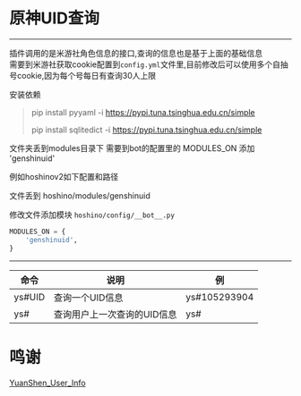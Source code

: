 # 原神UID查询

---
插件调用的是米游社角色信息的接口,查询的信息也是基于上面的基础信息<br>
需要到米游社获取cookie配置到`config.yml`文件里,目前修改后可以使用多个自抽号cookie,因为每个号每日有查询30人上限

安装依赖
> pip install pyyaml -i https://pypi.tuna.tsinghua.edu.cn/simple
>
> pip install sqlitedict -i https://pypi.tuna.tsinghua.edu.cn/simple


文件夹丢到modules目录下 需要到bot的配置里的 MODULES_ON 添加 'genshinuid'

例如hoshinov2如下配置和路径

文件丢到 hoshino/modules/genshinuid

修改文件添加模块 `hoshino/config/__bot__.py`

```python
MODULES_ON = {
    'genshinuid',
}
```

---

命令  | 说明 | 例
------------- | ------------- | -------------
ys#UID  | 查询一个UID信息 | ys#105293904
ys#  | 查询用户上一次查询的UID信息 | ys#

# 鸣谢

[YuanShen_User_Info](https://github.com/Womsxd/YuanShen_User_Info)
